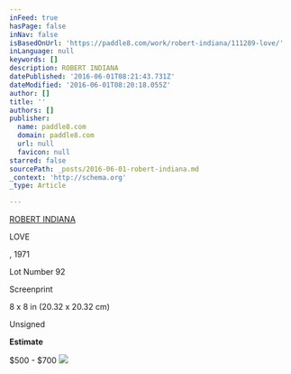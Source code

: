 ```yaml
---
inFeed: true
hasPage: false
inNav: false
isBasedOnUrl: 'https://paddle8.com/work/robert-indiana/111289-love/'
inLanguage: null
keywords: []
description: ROBERT INDIANA
datePublished: '2016-06-01T08:21:43.731Z'
dateModified: '2016-06-01T08:20:18.055Z'
author: []
title: ''
authors: []
publisher:
  name: paddle8.com
  domain: paddle8.com
  url: null
  favicon: null
starred: false
sourcePath: _posts/2016-06-01-robert-indiana.md
_context: 'http://schema.org'
_type: Article

---
```

[ROBERT INDIANA][0]

LOVE

, 1971

Lot Number 92

Screenprint

8 x 8 in (20.32 x 20.32 cm)

Unsigned

**Estimate**

$500 - $700
![](https://assets.paddle8.com/510/1384/111289/111289-1464278859-scan584-xl.jpg)

[0]: https://paddle8.com/artists/robert-indiana